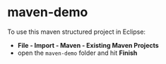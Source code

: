 # maven-demo

To use this maven structured project in Eclipse:

* **File - Import - Maven - Existing Maven Projects**
* open the `maven-demo` folder and hit **Finish**

